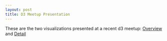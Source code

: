 ```yaml
---
layout: post
title: D3 Meetup Presentation
---
```


These are the two visualizations presented at a recent d3 meetup:
[Overview](overview) and [Detail](detail)
